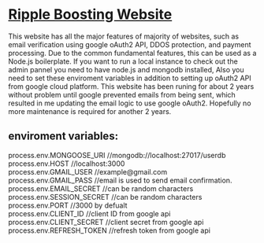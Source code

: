 # [Ripple Boosting Website](https://osu-boost.herokuapp.com/ "https://osu-boost.herokuapp.com/")
This website has all the major features of majority of websites, such as email verification using google oAuth2 API, DDOS protection, and payment processing. Due to the common fundamental features, this can be used as a Node.js boilerplate. If you want to run a local instance to check out the admin pannel you need to have node.js and mongodb installed, Also you need to set these enviroment variables in addition to setting up oAuth2 API from google cloud platform. This website has been runing for about 2 years without problem until google prevented emails from being sent, which resulted in me updating the email logic to use google oAuth2. Hopefully no more maintenance is required for another 2 years.

<h2>enviroment variables:</h2>  
process.env.MONGOOSE_URI //mongodb://localhost:27017/userdb <br />
process.env.HOST //localhost:3000  <br />
process.env.GMAIL_USER //example@gmail.com  <br />
process.env.GMAIL_PASS //email is used to send email confirmation.  <br />
process.env.EMAIL_SECRET //can be random characters  <br />
process.env.SESSION_SECRET //can be random characters  <br />
process.env.PORT //3000 by defualt <br />
process.env.CLIENT_ID  //client ID from google api<br />
process.env.CLIENT_SECRET  //client secret from google api<br />
process.env.REFRESH_TOKEN  //refresh token from google api<br />
